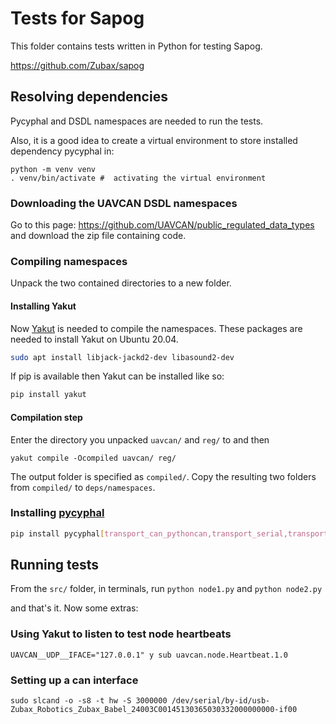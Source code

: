 # Tests for Sapog
This folder contains tests written in Python for testing Sapog.

https://github.com/Zubax/sapog

## Resolving dependencies
Pycyphal and DSDL namespaces are needed to run the tests.

Also, it is a good idea to create a virtual environment to store installed dependency pycyphal in:
```
python -m venv venv
. venv/bin/activate #  activating the virtual environment
```
### Downloading the UAVCAN DSDL namespaces
Go to this page:
https://github.com/UAVCAN/public_regulated_data_types and download the zip file containing code.
### Compiling namespaces
Unpack the two contained directories to a new folder. 
#### Installing Yakut
Now [Yakut](https://github.com/UAVCAN/yakut) is needed to compile the namespaces.
These packages are needed to install Yakut on Ubuntu 20.04.
```bash
sudo apt install libjack-jackd2-dev libasound2-dev
```
If pip is available then Yakut can be installed like so:
```bash
pip install yakut
```
#### Compilation step
Enter the directory you unpacked ```uavcan/``` and ```reg/``` to and then
```
yakut compile -Ocompiled uavcan/ reg/
```
The output folder is specified as ```compiled/```. Copy the resulting two folders from ```compiled/``` to ```deps/namespaces```.
### Installing [pycyphal](https://pycyphal.readthedocs.io/en/stable/pages/installation.html)
```sh
pip install pycyphal[transport_can_pythoncan,transport_serial,transport_udp]
```
## Running tests
From the ```src/``` folder, in terminals, run ```python node1.py``` and ```python node2.py```

and that's it. Now some extras:
### Using Yakut to listen to test node heartbeats
```
UAVCAN__UDP__IFACE="127.0.0.1" y sub uavcan.node.Heartbeat.1.0
```
### Setting up a can interface
```
sudo slcand -o -s8 -t hw -S 3000000 /dev/serial/by-id/usb-Zubax_Robotics_Zubax_Babel_24003C00145130365030332000000000-if00
```
